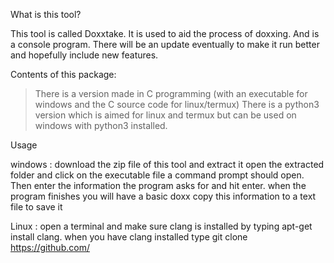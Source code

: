 
What is this tool?

This tool is called Doxxtake. It is used to aid the process of doxxing. And is a console program.
There will be an update eventually to make it run better and hopefully include new features.

Contents of this package:

> There is a version made in C programming (with an executable for windows and the C source code for linux/termux)
> There is a python3 version which is aimed for linux and termux but can be used on windows with python3 installed.

Usage

windows : download the zip file of this tool and extract it
		  open the extracted folder and click on the executable file
		  a command prompt should open. Then enter the information the
		  program asks for and hit enter.
		  when the program finishes you will have a basic doxx
		  copy this information to a text file to save it

Linux :   open a terminal and make sure clang is installed by typing
          apt-get install clang. when you have clang installed type
          git clone https://github.com/